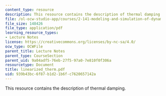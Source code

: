 ```yaml
---
content_type: resource
description: This resource contains the description of thermal damping.
file: /ol-ocw-studio-app/courses/2-141-modeling-and-simulation-of-dynamic-systems-fall-2006/939b43bc6f87b1d21b6fc7620657142a_linearized_therm.pdf
file_size: 148426
file_type: application/pdf
learning_resource_types:
- Lecture Notes
license: https://creativecommons.org/licenses/by-nc-sa/4.0/
ocw_type: OCWFile
parent_title: Lecture Notes
parent_type: CourseSection
parent_uid: 9a04adf5-76eb-27f5-97a0-7e810f0f306a
resourcetype: Document
title: linearized_therm.pdf
uid: 939b43bc-6f87-b1d2-1b6f-c7620657142a
---
```

This resource contains the description of thermal damping.